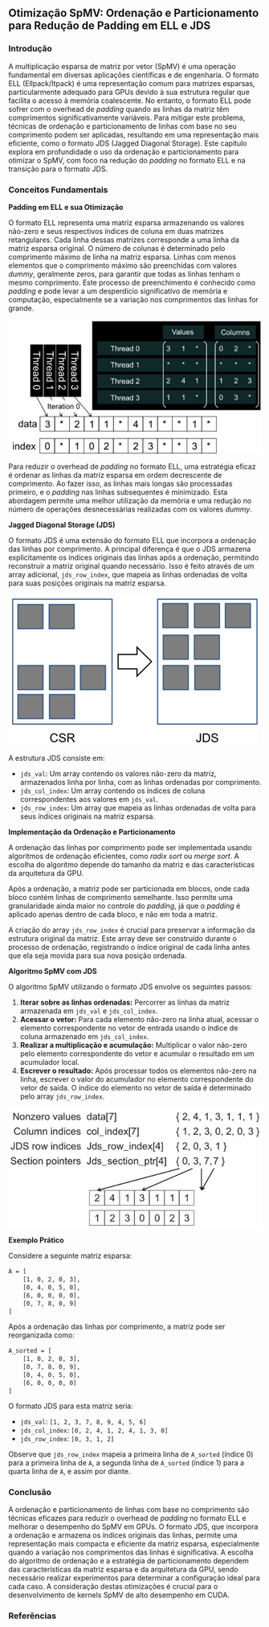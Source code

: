 ## Otimização SpMV: Ordenação e Particionamento para Redução de Padding em ELL e JDS

### Introdução

A multiplicação esparsa de matriz por vetor (SpMV) é uma operação fundamental em diversas aplicações científicas e de engenharia. O formato ELL (Ellpack/Itpack) é uma representação comum para matrizes esparsas, particularmente adequado para GPUs devido à sua estrutura regular que facilita o acesso à memória coalescente. No entanto, o formato ELL pode sofrer com o overhead de *padding* quando as linhas da matriz têm comprimentos significativamente variáveis. Para mitigar este problema, técnicas de ordenação e particionamento de linhas com base no seu comprimento podem ser aplicadas, resultando em uma representação mais eficiente, como o formato JDS (Jagged Diagonal Storage). Este capítulo explora em profundidade o uso da ordenação e particionamento para otimizar o SpMV, com foco na redução do *padding* no formato ELL e na transição para o formato JDS.

### Conceitos Fundamentais

**Padding em ELL e sua Otimização**

O formato ELL representa uma matriz esparsa armazenando os valores não-zero e seus respectivos índices de coluna em duas matrizes retangulares. Cada linha dessas matrizes corresponde a uma linha da matriz esparsa original. O número de colunas é determinado pelo comprimento máximo de linha na matriz esparsa. Linhas com menos elementos que o comprimento máximo são preenchidas com valores *dummy*, geralmente zeros, para garantir que todas as linhas tenham o mesmo comprimento. Este processo de preenchimento é conhecido como *padding* e pode levar a um desperdício significativo de memória e computação, especialmente se a variação nos comprimentos das linhas for grande.

![ELL format representation showing padded data and reordered indices for parallel sparse matrix processing.](./../images/image2.jpg)

Para reduzir o overhead de *padding* no formato ELL, uma estratégia eficaz é ordenar as linhas da matriz esparsa em ordem decrescente de comprimento. Ao fazer isso, as linhas mais longas são processadas primeiro, e o *padding* nas linhas subsequentes é minimizado. Esta abordagem permite uma melhor utilização da memória e uma redução no número de operações desnecessárias realizadas com os valores *dummy*.

**Jagged Diagonal Storage (JDS)**

O formato JDS é uma extensão do formato ELL que incorpora a ordenação das linhas por comprimento. A principal diferença é que o JDS armazena explicitamente os índices originais das linhas após a ordenação, permitindo reconstruir a matriz original quando necessário. Isso é feito através de um array adicional, `jds_row_index`, que mapeia as linhas ordenadas de volta para suas posições originais na matriz esparsa.

![Ilustração comparando CSR e JDS sparse matrix storage formatos, mostrando row reorganização para improved efficiency.](./../images/image6.jpg)

A estrutura JDS consiste em:

*   `jds_val`: Um array contendo os valores não-zero da matriz, armazenados linha por linha, com as linhas ordenadas por comprimento.
*   `jds_col_index`: Um array contendo os índices de coluna correspondentes aos valores em `jds_val`.
*   `jds_row_index`: Um array que mapeia as linhas ordenadas de volta para seus índices originais na matriz esparsa.

**Implementação da Ordenação e Particionamento**

A ordenação das linhas por comprimento pode ser implementada usando algoritmos de ordenação eficientes, como *radix sort* ou *merge sort*. A escolha do algoritmo depende do tamanho da matriz e das características da arquitetura da GPU.

Após a ordenação, a matriz pode ser particionada em blocos, onde cada bloco contém linhas de comprimento semelhante. Isso permite uma granularidade ainda maior no controle do *padding*, já que o *padding* é aplicado apenas dentro de cada bloco, e não em toda a matriz.

A criação do array `jds_row_index` é crucial para preservar a informação da estrutura original da matriz. Este array deve ser construído durante o processo de ordenação, registrando o índice original de cada linha antes que ela seja movida para sua nova posição ordenada.

**Algoritmo SpMV com JDS**

O algoritmo SpMV utilizando o formato JDS envolve os seguintes passos:

1.  **Iterar sobre as linhas ordenadas:** Percorrer as linhas da matriz armazenada em `jds_val` e `jds_col_index`.
2.  **Acessar o vetor:** Para cada elemento não-zero na linha atual, acessar o elemento correspondente no vetor de entrada usando o índice de coluna armazenado em `jds_col_index`.
3.  **Realizar a multiplicação e acumulação:** Multiplicar o valor não-zero pelo elemento correspondente do vetor e acumular o resultado em um acumulador local.
4.  **Escrever o resultado:** Após processar todos os elementos não-zero na linha, escrever o valor do acumulador no elemento correspondente do vetor de saída. O índice do elemento no vetor de saída é determinado pelo array `jds_row_index`.

![Exemplo do formato JDS com ELL seccionado para representação de matrizes esparsas, otimizando o armazenamento e processamento paralelo.](./../images/image8.jpg)

**Exemplo Prático**

Considere a seguinte matriz esparsa:

```
A = [
    [1, 0, 2, 0, 3],
    [0, 4, 0, 5, 0],
    [6, 0, 0, 0, 0],
    [0, 7, 8, 0, 9]
]
```

Após a ordenação das linhas por comprimento, a matriz pode ser reorganizada como:

```
A_sorted = [
    [1, 0, 2, 0, 3],
    [0, 7, 8, 0, 9],
    [0, 4, 0, 5, 0],
    [6, 0, 0, 0, 0]
]
```

O formato JDS para esta matriz seria:

*   `jds_val`: `[1, 2, 3, 7, 8, 9, 4, 5, 6]`
*   `jds_col_index`: `[0, 2, 4, 1, 2, 4, 1, 3, 0]`
*   `jds_row_index`: `[0, 3, 1, 2]`

Observe que `jds_row_index` mapeia a primeira linha de `A_sorted` (índice 0) para a primeira linha de `A`, a segunda linha de `A_sorted` (índice 1) para a quarta linha de `A`, e assim por diante.

### Conclusão

A ordenação e particionamento de linhas com base no comprimento são técnicas eficazes para reduzir o overhead de *padding* no formato ELL e melhorar o desempenho do SpMV em GPUs. O formato JDS, que incorpora a ordenação e armazena os índices originais das linhas, permite uma representação mais compacta e eficiente da matriz esparsa, especialmente quando a variação nos comprimentos das linhas é significativa. A escolha do algoritmo de ordenação e a estratégia de particionamento dependem das características da matriz esparsa e da arquitetura da GPU, sendo necessário realizar experimentos para determinar a configuração ideal para cada caso. A consideração destas otimizações é crucial para o desenvolvimento de kernels SpMV de alto desempenho em CUDA.

### Referências
[^1]: "Sorting and partitioning rows based on length can further reduce padding overhead in ELL. This results in a `jds_row_index` array to preserve original row indices during sorting."

<!-- END -->